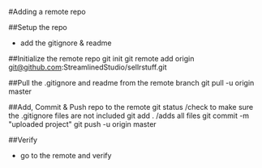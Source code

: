 #Adding a remote repo

##Setup the repo
-	add the gitignore & readme

##Initialize the remote repo
	git init
	git remote add origin git@github.com:StreamlinedStudio/sellrstuff.git


##Pull the .gitignore and readme from the remote branch
	git pull -u origin master


##Add, Commit & Push repo to the remote
	git status /check to make sure the .gitignore files are not included 
	git add .  /adds all files 
	git commit -m "uploaded project"
	git push -u origin master

##Verify
-	go to the remote and verify